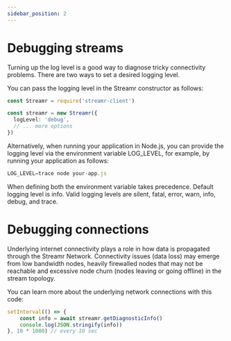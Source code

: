 ```yaml
---
sidebar_position: 2
---
```


# Debugging streams
<!-- TODO, talking through common connectivity issues and so on -->
Turning up the log level is a good way to diagnose tricky connectivity problems. There are two ways to set a desired logging level.

You can pass the logging level in the Streamr constructor as follows:

```ts
const Streamr = require('streamr-client')

const streamr = new Streamr({
  logLevel: 'debug',
  // ... more options
})
```

Alternatively, when running your application in Node.js, you can provide the logging level via the environment variable LOG_LEVEL, for example, by running your application as follows:

```ts
LOG_LEVEL=trace node your-app.js
```

When defining both the environment variable takes precedence. Default logging level is info. Valid logging levels are silent, fatal, error, warn, info, debug, and trace.

# Debugging connections
Underlying internet connectivity plays a role in how data is propagated through the Streamr Network. Connectivity issues (data loss) may emerge from low bandwidth nodes, heavily firewalled nodes that may not be reachable and excessive node churn (nodes leaving or going offline) in the stream topology.

You can learn more about the underlying network connections with this code:

```ts
setInterval(() => {
    const info = await streamr.getDiagnosticInfo()
    console.log(JSON.stringify(info))
}, 10 * 1000) // every 10 sec
```
